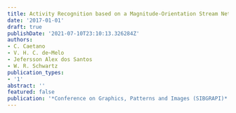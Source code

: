 ```yaml
---
title: Activity Recognition based on a Magnitude-Orientation Stream Network
date: '2017-01-01'
draft: true
publishDate: '2021-07-10T23:10:13.326284Z'
authors:
- C. Caetano
- V. H. C. de~Melo
- Jefersson Alex dos Santos
- W. R. Schwartz
publication_types:
- '1'
abstract: ''
featured: false
publication: '*Conference on Graphics, Patterns and Images (SIBGRAPI)*'
---
```


